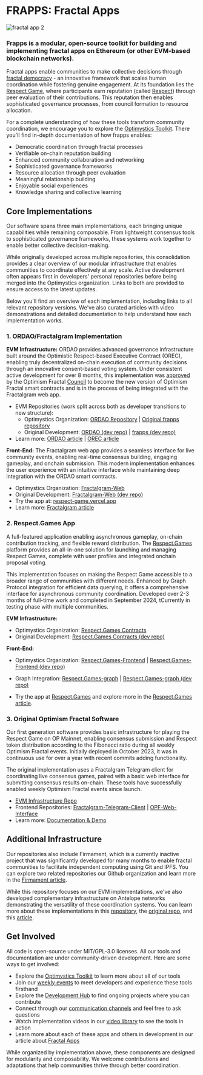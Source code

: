 # FRAPPS: Fractal Apps


![fractal app 2](https://github.com/user-attachments/assets/74865a69-e3b1-4905-9cab-2120d7c17ff6)

### Frapps is a modular, open-source toolkit for building and implementing fractal apps on Ethereum (or other EVM-based blockchain networks).

Fractal apps enable communities to make collective decisions through [fractal democracy](https://optimystics.io/fractal-democracy) - an innovative framework that scales human coordination while fostering genuine engagement. At its foundation lies the [Respect Game](https://optimystics.io/respectgame), where participants earn reputation (called [Respect](https://optimystics.io/respect)) through peer evaluation of their contributions. This reputation then enables sophisticated governance processes, from council formation to resource allocation.

For a complete understanding of how these tools transform community coordination, we encourage you to explore the [Optimystics Toolkit](http://optimystics.io/tools). There you'll find in-depth documentation of how frapps enables:

- Democratic coordination through fractal processes
- Verifiable on-chain reputation building
- Enhanced community collaboration and networking
- Sophisticated governance frameworks
- Resource allocation through peer evaluation
- Meaningful relationship building
- Enjoyable social experiences
- Knowledge sharing and collective learning

## Core Implementations

Our software spans three main implementations, each bringing unique capabilities while remaining composable. From lightweight consensus tools to sophisticated governance frameworks, these systems work together to enable better collective decision-making.

While originally developed across multiple repositories, this consolidation provides a clear overview of our modular infrastructure that enables communities to coordinate effectively at any scale. Active development often appears first in developers' personal repositories before being merged into the Optimystics organization. Links to both are provided to ensure access to the latest updates.

Below you'll find an overview of each implementation, including links to all relevant repository versions. We've also curated articles with video demonstrations and detailed documentation to help understand how each implementation works.

### 1. ORDAO/Fractalgram Implementation

**EVM Infrastructure:** ORDAO provides advanced governance infrastructure built around the Optimistic Respect-based Executive Contract (OREC), enabling truly decentralized on-chain execution of community decisions through an innovative consent-based voting system. Under consistent active development for over 8 months, this implementation was [approved](https://snapshot.org/#/optimismfractal.eth/proposal/0x3c35f474b1e2c037f32455abd75d027aa29d402200ac649fecb8b46c789c26a3) by the Optimism Fractal [Council](http://optimismfractal.com/council) to become the new version of Optimism Fractal smart contracts and is in the process of being integrated with the Fractalgram web app.

- EVM Repositories (work split across both as developer transitions to new structure):
    - Optimystics Organization: [ORDAO Repository](https://github.com/Optimystics/ordao) | [Original frapps repository](https://github.com/Optimystics/frapps)
    - Original Development: [ORDAO (dev repo)](https://github.com/sim31/ordao) | [frapps (dev repo)](https://github.com/sim31/frapps)
- Learn more: [ORDAO article](https://optimystics.io/ordao) | [OREC article](https://optimystics.io/orec)

**Front-End:** The Fractalgram web app provides a seamless interface for live community events, enabling real-time consensus building, engaging gameplay, and onchain submission. This modern implementation enhances the user experience with an intuitive interface while maintaining deep integration with the ORDAO smart contracts.

- Optimystics Organization: [Fractalgram-Web](https://github.com/Optimystics/fractalgram-v2-respect-game-front-end)
- Original Development: [Fractalgram-Web (dev repo)](https://github.com/fatherabraham-hms/fractalgram)
- Try the app at: [respect-game.vercel.app](http://respect-game.vercel.apphttps://respect-game.vercel.app/login)
- Learn more: [Fractalgram article](https://optimystics.io/fractalgram)

### 2. Respect.Games App

A full-featured application enabling asynchronous gameplay, on-chain contribution tracking, and flexible reward distribution. The [Respect.Games](http://Respect.Games) platform provides an all-in-one solution for launching and managing Respect Games, complete with user profiles and integrated onchain proposal voting. 

This implementation focuses on making the Respect Game accessible to a broader range of communities with different needs. Enhanced by Graph Protocol integration for efficient data querying, it offers a comprehensive interface for asynchronous community coordination. Developed over 2-3 months of full-time work and completed in September 2024, tCurrently in testing phase with multiple communities. 

**EVM Infrastructure:**

- Optimystics Organization: [Respect.Games Contracts](https://github.com/Optimystics/Respect.Games-app-smart-contracts)
- Original Development: [Respect.Games Contracts (dev repo)](https://github.com/n0umen0n/RGRG)

**Front-End:**  

- Optimystics Organization: [Respect.Games-Frontend](https://github.com/Optimystics/respect.games-ui) | [Respect.Games-Frontend (dev repo)](https://github.com/lennarlehestik/respectgameui)
- Graph Integration: [Respect.Games-graph](https://github.com/Optimystics/respect.games-graph) | [Respect.Games-graph (dev repo)](https://github.com/lennarlehestik/respectgamegraph)

- Try the app at [Respect.Games](http://Respect.Games) and explore more in the [Respect.Games article](https://optimystics.io/respect-games-app).

### 3. Original Optimism Fractal Software

Our first generation software provides basic infrastructure for playing the Respect Game on OP Mainnet, enabling consensus submission and Respect token distribution according to the Fibonacci ratio during all weekly Optimism Fractal events. Initially deployed in October 2023, it was in continuous use for over a year with recent commits adding functionality. 

The original implementation uses a Fractalgram Telegram client for coordinating live consensus games, paired with a basic web interface for submitting consensus results on-chain. These tools have successfully enabled weekly Optimism Fractal events since launch.

- [EVM Infrastructure Repo](https://github.com/Optimystics/op-fractal-sc)
- Frontend Repositories: [Fractalgram-Telegram-Client](https://github.com/Optimystics/fractalgram) | [OPF-Web-Interface](https://github.com/Optimystics/op-fractal-frontend)
- Learn more: [Documentation & Demo](https://optimystics.io/first-generation-opf-software)

## Additional Infrastructure

Our repositories also include Firmament, which is a currently inactive project that was significantly developed for many months to enable fractal communities to facilitate independent computing using Git and IPFS. You can explore two related repositories our Github organization and learn more  in the [Firmament article](http://optimystics.io/firmament).

While this repository focuses on our EVM implementations, we've also developed complementary infrastructure on Antelope networks demonstrating the versatility of these coordination systems. You can learn more about these implementations in this [repository](https://github.com/Optimystics/eden-fractal-contract), the [original repo](https://github.com/James-Mart/eden-fractal-contract), and this [article](https://edencreators.com/tools). 

## Get Involved

All code is open-source under MIT/GPL-3.0 licenses. All our tools and documentation are under community-driven development. Here are some ways to get involved:

- Explore the [Optimystics Toolkit](http://optimystics.io/tools) to learn more about all of our tools
- Join our [weekly events](http://lu.ma/optimystics) to meet developers and experience these tools firsthand
- Explore the [Development Hub](https://optimystics.io/optimism-fractal-development-hub) to find ongoing projects where you can contribute
- Connect through our [communication channels](https://optimystics.io/contact) and feel free to ask questions
- Watch implementation videos in our [video library](https://optimystics.io/contact) to see the tools in action
- Learn more about each of these apps and others in development in our article about [Fractal Apps](https://optimystics.io/fractal-app)

While organized by implementation above, these components are designed for modularity and composability. We welcome contributions and adaptations that help communities thrive through better coordination.
